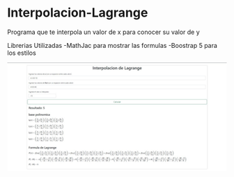# Interpolacion-Lagrange

Programa que te interpola un valor de x para conocer su valor de y

Librerias Utilizadas
 -MathJac para mostrar las formulas
 -Boostrap 5 para los estilos

![interpolacion Lagrange](https://raw.githubusercontent.com/Dagalhdz/Interpolacion-Lagrange/main/ejemplo/c813c5f0-af03-4e43-a894-b67dbb8b9e9c.jpg)


